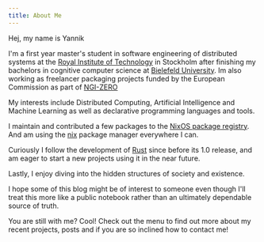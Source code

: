 ```yaml
---
title: About Me
---
```


Hej, my name is Yannik

I'm a first year master's student in software engineering of distributed systems at the [Royal Institute of Technology](https://kth.se/) in Stockholm after finishing my bachelors in cognitive computer science at [Bielefeld University](https://uni-bielefeld.de/). Im also working as freelancer packaging projects funded by the European Commission as part of [NGI-ZERO](https://www.ngi.eu/ngi-projects/ngi-zero/)

My interests include Distributed Computing, Artificial Intelligence and Machine Learning as well as declarative programming languages and tools.

I maintain and contributed a few packages to the [NixOS package registry](https://github.com/nixos/nixpkgs). And am using the [nix](https://nixos.org/nix/) package manager everywhere I can.

Curiously I follow the development of [Rust](https://rust-lang.org/) since before its 1.0 release, and am eager to start a new projects using it in the near future.

Lastly, I enjoy diving into the hidden structures of society and existence.

I hope some of this blog might be of interest to someone even though I'll treat this more like a public notebook rather than an ultimately dependable source of truth.

You are still with me? Cool! Check out the menu to find out more about my recent projects, posts and if you are so inclined how to contact me!
